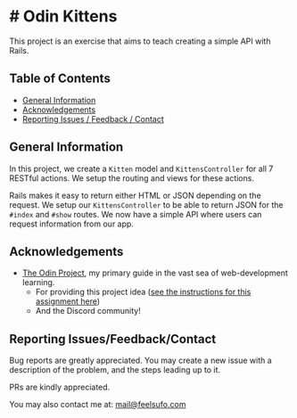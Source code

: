 # # Odin Kittens

This project is an exercise that aims to teach creating a simple API with Rails.

## Table of Contents

- [General Information](#general-information)
- [Acknowledgements](#acknowledgements)
- [Reporting Issues / Feedback / Contact](#reporting-issuesfeedbackcontact)

## General Information

In this project, we create a `Kitten` model and `KittensController` for all 7 RESTful actions. We setup the routing and views for these actions.

Rails makes it easy to return either HTML or JSON depending on the request. We setup our `KittensController` to be able to return JSON for the `#index` and `#show` routes. We now have a simple API where users can request information from our app.

## Acknowledgements

- [The Odin Project](https://www.theodinproject.com), my primary guide in the vast sea of web-development learning.
  - For providing this project idea ([see the instructions for this assignment here](https://www.theodinproject.com/lessons/ruby-on-rails-kittens-api))
  - And the Discord community!

## Reporting Issues/Feedback/Contact

Bug reports are greatly appreciated. You may create a new issue with a description of the problem, and the steps leading up to it.

PRs are kindly appreciated.

You may also contact me at: mail@feelsufo.com

